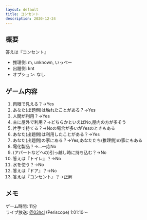 ```yaml
---
layout: default
title: コンセント
description: 2020-12-24
---
```


## 概要

答えは『コンセント』

- 推理側: m, unknown, いっぺー
- 出題側: knt
- オプション: なし

## ゲーム内容

1. 肉眼で見える？→Yes
2. あなた(出題側)は触れたことがある？→Yes
3. 人間が利用？→Yes
4. 主に屋外で利用？→どちらかといえばNo,屋内の方が多そう
5. 片手で持てる？→Noの場合が多いがYesのときもある
6. あなた(出題側)は利用したことがある？→Yes
7. あなた(出題側)の家にある？→Yes,あなたたち(推理側)の家にもある
8. 電化製品？→…一応No
9. (アパートなどへの)引っ越し時に持ち込む？→No
10. 答えは『トイレ』？→No
11. 水を使う？→No
12. 答えは『ドア』？→No
13. 答えは『コンセント』？→正解

## メモ

ゲーム時間: 11分  
ライブ放送: [@03hcl](https://www.periscope.tv/03hcl/1djGXqDbONVJZ?t=1h1m10s) (Periscope) 1:01:10～

